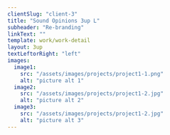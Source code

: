 ```yaml
---
clientSlug: "client-3"
title: "Sound Opinions 3up L"
subheader: "Re-branding"
linkText: ""
template: work/work-detail
layout: 3up
textLeftorRight: "left"
images:
  image1:
    src: "/assets/images/projects/project1-1.png"
    alt: "picture alt 1"
  image2:
    src: "/assets/images/projects/project1-2.jpg"
    alt: "picture alt 2"
  image3:
    src: "/assets/images/projects/project1-2.jpg"
    alt: "picture alt 3"
---
```

